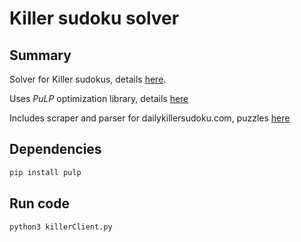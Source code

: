 # Killer sudoku solver

## Summary

Solver for Killer sudokus, details [here](https://en.wikipedia.org/wiki/Killer_sudoku).

Uses *PuLP* optimization library, details [here](https://pythonhosted.org/PuLP/)

Includes scraper and parser for dailykillersudoku.com, puzzles [here](https://www.dailykillersudoku.com)

## Dependencies

```bash
pip install pulp
```

## Run code

```bash
python3 killerClient.py
```
